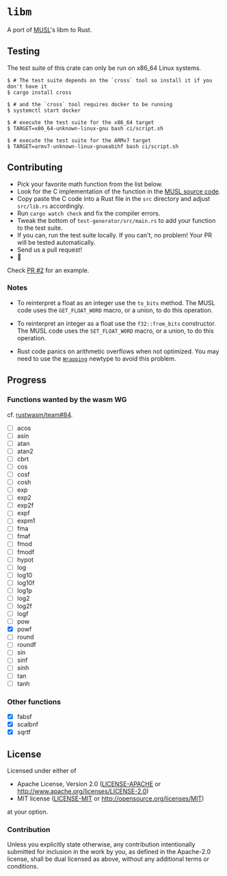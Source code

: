 # `libm`

A port of [MUSL]'s libm to Rust.

[MUSL]: https://www.musl-libc.org/

## Testing

The test suite of this crate can only be run on x86_64 Linux systems.

```
$ # The test suite depends on the `cross` tool so install it if you don't have it
$ cargo install cross

$ # and the `cross` tool requires docker to be running
$ systemctl start docker

$ # execute the test suite for the x86_64 target
$ TARGET=x86_64-unknown-linux-gnu bash ci/script.sh

$ # execute the test suite for the ARMv7 target
$ TARGET=armv7-unknown-linux-gnueabihf bash ci/script.sh
```

## Contributing

- Pick your favorite math function from the list below.
- Look for the C implementation of the function in the [MUSL source code][src].
- Copy paste the C code into a Rust file in the `src` directory and adjust `src/lib.rs` accordingly.
- Run `cargo watch check` and fix the compiler errors.
- Tweak the bottom of `test-generator/src/main.rs` to add your function to the test suite.
- If you can, run the test suite locally. If you can't, no problem! Your PR will be tested
  automatically.
- Send us a pull request!
- :tada:

[src]: https://git.musl-libc.org/cgit/musl/tree/src/math

Check [PR #2] for an example.

[PR #2]: https://github.com/japaric/libm/pull/2

### Notes

- To reinterpret a float as an integer use the `to_bits` method. The MUSL code uses the
  `GET_FLOAT_WORD` macro, or a union, to do this operation.

- To reinterpret an integer as a float use the `f32::from_bits` constructor. The MUSL code uses the
  `SET_FLOAT_WORD` macro, or a union, to do this operation.

- Rust code panics on arithmetic overflows when not optimized. You may need to use the [`Wrapping`]
  newtype to avoid this problem.

[`Wrapping`]: https://doc.rust-lang.org/std/num/struct.Wrapping.html

## Progress

### Functions wanted by the wasm WG

cf. [rustwasm/team#84](https://github.com/rustwasm/team/issues/84).

- [ ] acos
- [ ] asin
- [ ] atan
- [ ] atan2
- [ ] cbrt
- [ ] cos
- [ ] cosf
- [ ] cosh
- [ ] exp
- [ ] exp2
- [ ] exp2f
- [ ] expf
- [ ] expm1
- [ ] fma
- [ ] fmaf
- [ ] fmod
- [ ] fmodf
- [ ] hypot
- [ ] log
- [ ] log10
- [ ] log10f
- [ ] log1p
- [ ] log2
- [ ] log2f
- [ ] logf
- [ ] pow
- [x] powf
- [ ] round
- [ ] roundf
- [ ] sin
- [ ] sinf
- [ ] sinh
- [ ] tan
- [ ] tanh

### Other functions

- [x] fabsf
- [x] scalbnf
- [x] sqrtf

## License

Licensed under either of

- Apache License, Version 2.0 ([LICENSE-APACHE](LICENSE-APACHE) or
  http://www.apache.org/licenses/LICENSE-2.0)
- MIT license ([LICENSE-MIT](LICENSE-MIT) or http://opensource.org/licenses/MIT)

at your option.

### Contribution

Unless you explicitly state otherwise, any contribution intentionally submitted for inclusion in the
work by you, as defined in the Apache-2.0 license, shall be dual licensed as above, without any
additional terms or conditions.
